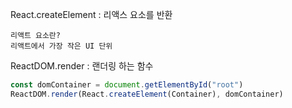 React.createElement : 리액스 요소를 반환

```
리액트 요소란?
리액트에서 가장 작은 UI 단위
```

ReactDOM.render : 랜더링 하는 함수

```js
const domContainer = document.getElementById("root")
ReactDOM.render(React.createElement(Container), domContainer)
```
